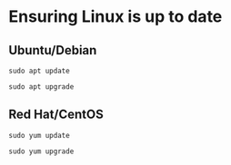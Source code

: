 # Ensuring Linux is up to date

## Ubuntu/Debian

`sudo apt update`

`sudo apt upgrade`

## Red Hat/CentOS

`sudo yum update`

`sudo yum upgrade`
